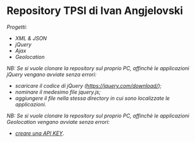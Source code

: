 # Repository TPSI di Ivan Angjelovski

*Progetti:*

  - *XML & JSON*
  - *jQuery*
  - *Ajax*
  - *Geolocation*


*NB: Se si vuole clonare la repository sul proprio PC, affinchè le applicazioni jQuery vengano avviate senza errori:*
- *scaricare il codice di jQuery (https://jquery.com/download/);*
- *nominare il medesimo file jquery.js;*
- *aggiungere il file nella stessa directory in cui sono localizzate le applicazioni.*

*NB: Se si vuole clonare la repository sul proprio PC, affinchè le applicazioni Geolocation vengano avviate senza errori:*
- [*creare una API KEY*](http://robertomana.altervista.org/wp-content/uploads/2021/02/google-API.pdf).
